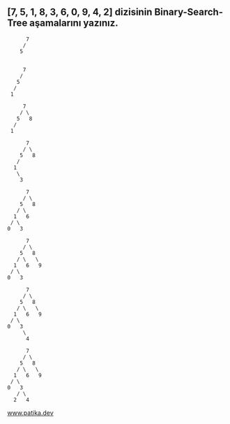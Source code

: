 ## [7, 5, 1, 8, 3, 6, 0, 9, 4, 2] dizisinin Binary-Search-Tree aşamalarını yazınız.

          7
         /
        5


         7
        /
       5
      /
     1
     
         7
        / \
       5   8
      /
     1 
     
          7
         / \
        5   8
       / 
      1   
       \
        3
    
          7
         / \
        5   8
       / \
      1   6
     / \
    0   3
   
          7
         / \
        5   8
       / \   \
      1   6   9
     / \
    0   3
    
          7
         / \
        5   8
       / \   \
      1   6   9
     / \
    0   3
         \
          4
          
          7
         / \
        5   8
       / \   \
      1   6   9
     / \
    0   3
       / \
      2   4
          
www.patika.dev
